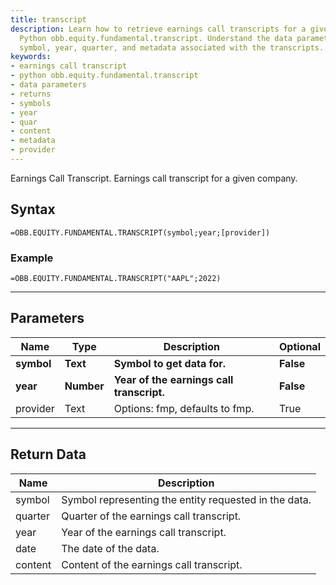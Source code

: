 ```yaml
---
title: transcript
description: Learn how to retrieve earnings call transcripts for a given company using
  Python obb.equity.fundamental.transcript. Understand the data parameters, returns,
  symbol, year, quarter, and metadata associated with the transcripts.
keywords: 
- earnings call transcript
- python obb.equity.fundamental.transcript
- data parameters
- returns
- symbols
- year
- quar
- content
- metadata
- provider
---
```


<!-- markdownlint-disable MD041 -->

Earnings Call Transcript. Earnings call transcript for a given company.

## Syntax

```excel wordwrap
=OBB.EQUITY.FUNDAMENTAL.TRANSCRIPT(symbol;year;[provider])
```

### Example

```excel wordwrap
=OBB.EQUITY.FUNDAMENTAL.TRANSCRIPT("AAPL";2022)
```

---

## Parameters

| Name | Type | Description | Optional |
| ---- | ---- | ----------- | -------- |
| **symbol** | **Text** | **Symbol to get data for.** | **False** |
| **year** | **Number** | **Year of the earnings call transcript.** | **False** |
| provider | Text | Options: fmp, defaults to fmp. | True |

---

## Return Data

| Name | Description |
| ---- | ----------- |
| symbol | Symbol representing the entity requested in the data.  |
| quarter | Quarter of the earnings call transcript.  |
| year | Year of the earnings call transcript.  |
| date | The date of the data.  |
| content | Content of the earnings call transcript.  |
